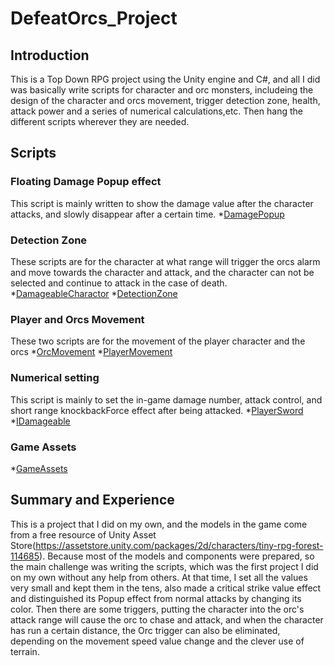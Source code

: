 # DefeatOrcs_Project

## Introduction

This is a Top Down RPG project using the Unity engine and C#, and all I did was basically write scripts for character and orc monsters, includeing the design of the character and orcs movement, trigger detection zone, health, attack power and a series of numerical calculations,etc. Then hang the different scripts wherever they are needed. 

## Scripts

### Floating Damage Popup effect

This script is mainly written to show the damage value after the character attacks, and slowly disappear after a certain time.
*[DamagePopup](https://github.com/Jiaha0-Zhang/DefeatOrcs_Project/blob/main/Scripts/DamagePopup.cs)

### Detection Zone

These scripts are for the character at what range will trigger the orcs alarm and move towards the character and attack, and the character can not be selected and continue to attack in the case of death.
*[DamageableCharactor](https://github.com/Jiaha0-Zhang/DefeatOrcs_Project/blob/main/Scripts/DamageableCharactor.cs)
*[DetectionZone](https://github.com/Jiaha0-Zhang/DefeatOrcs_Project/blob/main/Scripts/DetectionZone.cs)

### Player and Orcs Movement

These two scripts are for the movement of the player character and the orcs
*[OrcMovement](https://github.com/Jiaha0-Zhang/DefeatOrcs_Project/blob/main/Scripts/OrcMovement.cs)
*[PlayerMovement](https://github.com/Jiaha0-Zhang/DefeatOrcs_Project/blob/main/Scripts/PlayerMovement.cs)

### Numerical setting

This script is mainly to set the in-game damage number, attack control, and short range knockbackForce effect after being attacked.
*[PlayerSword](https://github.com/Jiaha0-Zhang/DefeatOrcs_Project/blob/main/Scripts/PlayerSword.cs)
*[IDamageable](https://github.com/Jiaha0-Zhang/DefeatOrcs_Project/blob/main/Scripts/IDamageable.cs)

### Game Assets
*[GameAssets](https://github.com/Jiaha0-Zhang/DefeatOrcs_Project/blob/main/Scripts/GameAssets.cs)

## Summary and Experience
This is a project that I did on my own, and the models in the game come from a free resource of Unity Asset Store(https://assetstore.unity.com/packages/2d/characters/tiny-rpg-forest-114685). Because most of the models and components were prepared, so the main challenge was writing the scripts, which was the first project I did on my own without any help from others. At that time, I set all the values very small and kept them in the tens, also made a critical strike value effect and distinguished its Popup effect from normal attacks by changing its color. Then there are some triggers, putting the character into the orc's attack range will cause the orc to chase and attack, and when the character has run a certain distance, the Orc trigger can also be eliminated, depending on the movement speed value change and the clever use of terrain. 